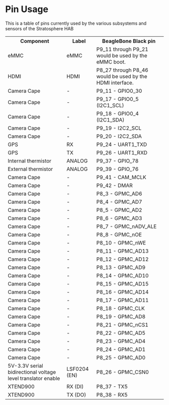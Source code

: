 Pin Usage
===

This is a table of pins currently used by the various subsystems and sensors
of the Stratosphere HAB
<table>
    <tr><th>Component</th><th>Label</th><th>BeagleBone Black pin</th></tr>
    <tr><td>eMMC</td><td>eMMC</td><td>P9_11 through P9_21 would be used by the eMMC boot.</td></tr>
    <tr><td>HDMI</td><td>HDMI</td><td>P8_27 through P8_46 would be used by the HDMI interface. </td></tr>
    <tr><td>Camera Cape</td><td>-</td><td>P9_11 - GPIO0_30</td></tr>
    <tr><td>Camera Cape</td><td>-</td><td>P9_17 - GPIO0_5 (I2C1_SCL)</td></tr>
    <tr><td>Camera Cape</td><td>-</td><td>P9_18 - GPIO0_4 (I2C1_SDA)</td></tr>
    <tr><td>Camera Cape</td><td>-</td><td>P9_19 - I2C2_SCL</td></tr>
    <tr><td>Camera Cape</td><td>-</td><td>P9_20 - I2C2_SDA</td></tr>
    <!-- <tr><td>TNC-Black</td><td>RX</td><td>P9_21 - UART2_TXD</td></tr> -->
    <!-- <tr><td>TNC-Black</td><td>TX</td><td>P9_22 - UART2_RXD</td></tr> -->
    <tr><td>GPS</td><td>RX</td><td>P9_24 - UART1_TXD</td></tr>
    <tr><td>GPS</td><td>TX</td><td>P9_26 - UART1_RXD</td></tr>
    <tr><td>Internal thermistor</td><td>ANALOG</td><td>P9_37 - GPIO_78</td></tr>
    <tr><td>External thermistor</td><td>ANALOG</td><td>P9_39 - GPIO_76</td></tr>
    <tr><td>Camera Cape</td><td>-</td><td>P9_41 - CAM_MCLK</td></tr>
    <tr><td>Camera Cape</td><td>-</td><td>P9_42 - DMAR</td></tr>
    <tr><td>Camera Cape</td><td>-</td><td>P8_3 - GPMC_AD6</td></tr>
    <tr><td>Camera Cape</td><td>-</td><td>P8_4 - GPMC_AD7</td></tr>
    <tr><td>Camera Cape</td><td>-</td><td>P8_5 - GPMC_AD2</td></tr>
    <tr><td>Camera Cape</td><td>-</td><td>P8_6 - GPMC_AD3</td></tr>
    <tr><td>Camera Cape</td><td>-</td><td>P8_7 - GPMC_nADV_ALE</td></tr>
    <tr><td>Camera Cape</td><td>-</td><td>P8_8 - GPMC_nOE</td></tr>
    <tr><td>Camera Cape</td><td>-</td><td>P8_10 - GPMC_nWE</td></tr>
    <tr><td>Camera Cape</td><td>-</td><td>P8_11 - GPMC_AD13</td></tr>
    <tr><td>Camera Cape</td><td>-</td><td>P8_12 - GPMC_AD12</td></tr>
    <tr><td>Camera Cape</td><td>-</td><td>P8_13 - GPMC_AD9</td></tr>
    <tr><td>Camera Cape</td><td>-</td><td>P8_14 - GPMC_AD10</td></tr>
    <tr><td>Camera Cape</td><td>-</td><td>P8_15 - GPMC_AD15</td></tr>
    <tr><td>Camera Cape</td><td>-</td><td>P8_16 - GPMC_AD14</td></tr>
    <tr><td>Camera Cape</td><td>-</td><td>P8_17 - GPMC_AD11</td></tr>
    <tr><td>Camera Cape</td><td>-</td><td>P8_18 - GPMC_CLK</td></tr>
    <tr><td>Camera Cape</td><td>-</td><td>P8_19 - GPMC_AD8</td></tr>
    <tr><td>Camera Cape</td><td>-</td><td>P8_21 - GPMC_nCS1</td></tr>
    <tr><td>Camera Cape</td><td>-</td><td>P8_22 - GPMC_AD5</td></tr>
    <tr><td>Camera Cape</td><td>-</td><td>P8_23 - GPMC_AD4</td></tr>
    <tr><td>Camera Cape</td><td>-</td><td>P8_24 - GPMC_AD1</td></tr>
    <tr><td>Camera Cape</td><td>-</td><td>P8_25 - GPMC_AD0</td></tr>
    <tr><td>5V-3.3V serial bidirectional voltage level translator enable</td><td>LSF0204 (EN)</td><td>P8_26 - GPMC_CSN0</td></tr>
    <tr><td>XTEND900</td><td>RX (DI)</td><td>P8_37 - TX5</td></tr>
    <tr><td>XTEND900</td><td>TX (DO)</td><td>P8_38 - RX5</td></tr>
</table>
